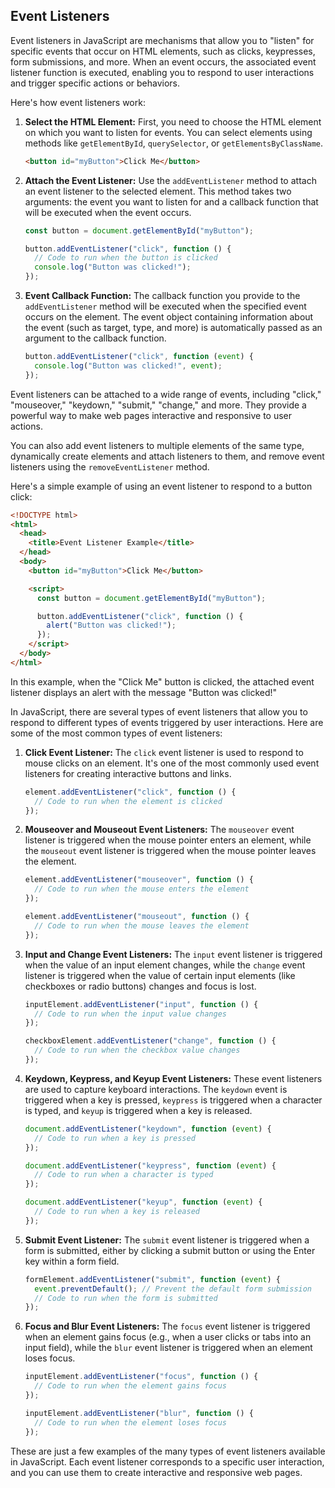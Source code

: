 ## Event Listeners

Event listeners in JavaScript are mechanisms that allow you to "listen" for specific events that occur on HTML elements, such as clicks, keypresses, form submissions, and more. When an event occurs, the associated event listener function is executed, enabling you to respond to user interactions and trigger specific actions or behaviors.

Here's how event listeners work:

1. **Select the HTML Element:**
   First, you need to choose the HTML element on which you want to listen for events. You can select elements using methods like `getElementById`, `querySelector`, or `getElementsByClassName`.

   ```html
   <button id="myButton">Click Me</button>
   ```

2. **Attach the Event Listener:**
   Use the `addEventListener` method to attach an event listener to the selected element. This method takes two arguments: the event you want to listen for and a callback function that will be executed when the event occurs.

   ```javascript
   const button = document.getElementById("myButton");

   button.addEventListener("click", function () {
     // Code to run when the button is clicked
     console.log("Button was clicked!");
   });
   ```

3. **Event Callback Function:**
   The callback function you provide to the `addEventListener` method will be executed when the specified event occurs on the element. The event object containing information about the event (such as target, type, and more) is automatically passed as an argument to the callback function.

   ```javascript
   button.addEventListener("click", function (event) {
     console.log("Button was clicked!", event);
   });
   ```

Event listeners can be attached to a wide range of events, including "click," "mouseover," "keydown," "submit," "change," and more. They provide a powerful way to make web pages interactive and responsive to user actions.

You can also add event listeners to multiple elements of the same type, dynamically create elements and attach listeners to them, and remove event listeners using the `removeEventListener` method.

Here's a simple example of using an event listener to respond to a button click:

```html
<!DOCTYPE html>
<html>
  <head>
    <title>Event Listener Example</title>
  </head>
  <body>
    <button id="myButton">Click Me</button>

    <script>
      const button = document.getElementById("myButton");

      button.addEventListener("click", function () {
        alert("Button was clicked!");
      });
    </script>
  </body>
</html>
```

In this example, when the "Click Me" button is clicked, the attached event listener displays an alert with the message "Button was clicked!"

In JavaScript, there are several types of event listeners that allow you to respond to different types of events triggered by user interactions. Here are some of the most common types of event listeners:

1. **Click Event Listener:**
   The `click` event listener is used to respond to mouse clicks on an element. It's one of the most commonly used event listeners for creating interactive buttons and links.

   ```javascript
   element.addEventListener("click", function () {
     // Code to run when the element is clicked
   });
   ```

2. **Mouseover and Mouseout Event Listeners:**
   The `mouseover` event listener is triggered when the mouse pointer enters an element, while the `mouseout` event listener is triggered when the mouse pointer leaves the element.

   ```javascript
   element.addEventListener("mouseover", function () {
     // Code to run when the mouse enters the element
   });

   element.addEventListener("mouseout", function () {
     // Code to run when the mouse leaves the element
   });
   ```

3. **Input and Change Event Listeners:**
   The `input` event listener is triggered when the value of an input element changes, while the `change` event listener is triggered when the value of certain input elements (like checkboxes or radio buttons) changes and focus is lost.

   ```javascript
   inputElement.addEventListener("input", function () {
     // Code to run when the input value changes
   });

   checkboxElement.addEventListener("change", function () {
     // Code to run when the checkbox value changes
   });
   ```

4. **Keydown, Keypress, and Keyup Event Listeners:**
   These event listeners are used to capture keyboard interactions. The `keydown` event is triggered when a key is pressed, `keypress` is triggered when a character is typed, and `keyup` is triggered when a key is released.

   ```javascript
   document.addEventListener("keydown", function (event) {
     // Code to run when a key is pressed
   });

   document.addEventListener("keypress", function (event) {
     // Code to run when a character is typed
   });

   document.addEventListener("keyup", function (event) {
     // Code to run when a key is released
   });
   ```

5. **Submit Event Listener:**
   The `submit` event listener is triggered when a form is submitted, either by clicking a submit button or using the Enter key within a form field.

   ```javascript
   formElement.addEventListener("submit", function (event) {
     event.preventDefault(); // Prevent the default form submission
     // Code to run when the form is submitted
   });
   ```

6. **Focus and Blur Event Listeners:**
   The `focus` event listener is triggered when an element gains focus (e.g., when a user clicks or tabs into an input field), while the `blur` event listener is triggered when an element loses focus.

   ```javascript
   inputElement.addEventListener("focus", function () {
     // Code to run when the element gains focus
   });

   inputElement.addEventListener("blur", function () {
     // Code to run when the element loses focus
   });
   ```

These are just a few examples of the many types of event listeners available in JavaScript. Each event listener corresponds to a specific user interaction, and you can use them to create interactive and responsive web pages.
